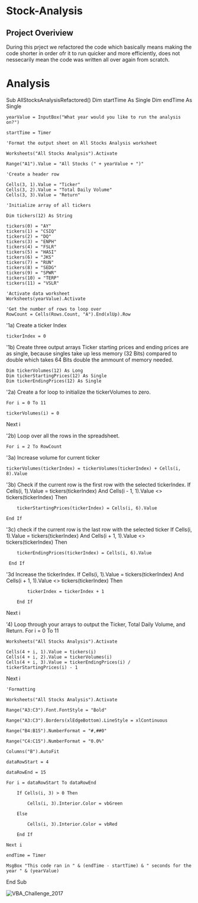 # Stock-Analysis
## Project Overiview
During this prject we refactored the code which basically means making the code shorter in order ofr it to run quicker and more efficiently, does not nessecarily mean the code was written all over again from scratch.
# Analysis
Sub AllStocksAnalysisRefactored()
    Dim startTime As Single
    Dim endTime  As Single

    yearValue = InputBox("What year would you like to run the analysis on?")
    
    startTime = Timer
    
    'Format the output sheet on All Stocks Analysis worksheet
    
    Worksheets("All Stocks Analysis").Activate
    
    Range("A1").Value = "All Stocks (" + yearValue + ")"
    
    'Create a header row
    
    Cells(3, 1).Value = "Ticker"
    Cells(3, 2).Value = "Total Daily Volume"
    Cells(3, 3).Value = "Return"

    'Initialize array of all tickers
    
    Dim tickers(12) As String
    
    tickers(0) = "AY"
    tickers(1) = "CSIQ"
    tickers(2) = "DQ"
    tickers(3) = "ENPH"
    tickers(4) = "FSLR"
    tickers(5) = "HASI"
    tickers(6) = "JKS"
    tickers(7) = "RUN"
    tickers(8) = "SEDG"
    tickers(9) = "SPWR"
    tickers(10) = "TERP"
    tickers(11) = "VSLR"
    
    'Activate data worksheet
    Worksheets(yearValue).Activate
    
    'Get the number of rows to loop over
    RowCount = Cells(Rows.Count, "A").End(xlUp).Row
    
 '1a) Create a ticker Index
    
    tickerIndex = 0
 '1b) Create three output arrays
     Ticker starting prices and ending prices are as single, because singles take up less memory (32 Bits) compared to double which takes 64 Bits double the ammount of memory needed.
    
    Dim tickerVolumes(12) As Long
    Dim tickerStartingPrices(12) As Single
    Dim tickerEndingPrices(12) As Single

 '2a) Create a for loop to initialize the tickerVolumes to zero.

    For i = 0 To 11
    
    tickerVolumes(i) = 0
    
Next i

 '2b) Loop over all the rows in the spreadsheet.

    For i = 2 To RowCount

 '3a) Increase volume for current ticker
    
    tickerVolumes(tickerIndex) = tickerVolumes(tickerIndex) + Cells(i, 8).Value
    
 '3b) Check if the current row is the first row with the selected tickerIndex.
    If Cells(i, 1).Value = tickers(tickerIndex) And Cells(i - 1, 1).Value <> tickers(tickerIndex) Then
    
        tickerStartingPrices(tickerIndex) = Cells(i, 6).Value
        
    End If
    
 '3c) check if the current row is the last row with the selected ticker
     If Cells(i, 1).Value = tickers(tickerIndex) And Cells(i + 1, 1).Value <> tickers(tickerIndex) Then
     
        tickerEndingPrices(tickerIndex) = Cells(i, 6).Value
        
     End If

 '3d Increase the tickerIndex.
    If Cells(i, 1).Value = tickers(tickerIndex) And Cells(i + 1, 1).Value <> tickers(tickerIndex) Then
         
            tickerIndex = tickerIndex + 1
            
        End If

Next i

'4) Loop through your arrays to output the Ticker, Total Daily Volume, and Return.
For i = 0 To 11
    
    Worksheets("All Stocks Analysis").Activate
    
    Cells(4 + i, 1).Value = tickers(i)
    Cells(4 + i, 2).Value = tickerVolumes(i)
    Cells(4 + i, 3).Value = tickerEndingPrices(i) / tickerStartingPrices(i) - 1
    
Next i

      
    'Formatting
    
    Worksheets("All Stocks Analysis").Activate
    
    Range("A3:C3").Font.FontStyle = "Bold"
    
    Range("A3:C3").Borders(xlEdgeBottom).LineStyle = xlContinuous
    
    Range("B4:B15").NumberFormat = "#,##0"
    
    Range("C4:C15").NumberFormat = "0.0%"
    
    Columns("B").AutoFit

    dataRowStart = 4
    
    dataRowEnd = 15

    For i = dataRowStart To dataRowEnd
        
        If Cells(i, 3) > 0 Then
            
            Cells(i, 3).Interior.Color = vbGreen
            
        Else
        
            Cells(i, 3).Interior.Color = vbRed
            
        End If
        
    Next i
 
    endTime = Timer
    
    MsgBox "This code ran in " & (endTime - startTime) & " seconds for the year " & (yearValue)

End Sub

![VBA_Challenge_2017](path/to/image_name.png)

